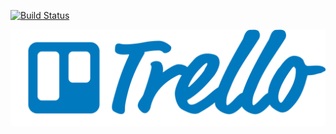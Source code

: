 [![Build Status](https://travis-ci.org/roderickjoseph/groceries_too.svg?branch=master)](https://travis-ci.org/roderickjoseph/groceries_too)




[![trello](app/assets/images/trello-logo/trello-logo-blue.png)](https://trello.com/b/86eEx0oj)



